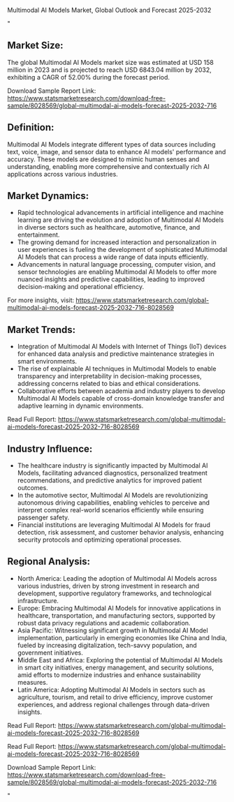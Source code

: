 Multimodal AI Models Market, Global Outlook and Forecast 2025-2032 

"<h2>Market Size:</h2>
<p>The global Multimodal AI Models market size was estimated at USD 158 million in 2023 and is projected to reach USD 6843.04 million by 2032, exhibiting a CAGR of 52.00% during the forecast period.</p>
<p>Download Sample Report Link: <a href='https://www.statsmarketresearch.com/download-free-sample/8028569/global-multimodal-ai-models-forecast-2025-2032-716'>https://www.statsmarketresearch.com/download-free-sample/8028569/global-multimodal-ai-models-forecast-2025-2032-716</a></p>

<h2>Definition:</h2>
<p>Multimodal AI Models integrate different types of data sources including text, voice, image, and sensor data to enhance AI models' performance and accuracy. These models are designed to mimic human senses and understanding, enabling more comprehensive and contextually rich AI applications across various industries.</p>

<h2>Market Dynamics:</h2>
<ul>
  <li>Rapid technological advancements in artificial intelligence and machine learning are driving the evolution and adoption of Multimodal AI Models in diverse sectors such as healthcare, automotive, finance, and entertainment.</li>
  <li>The growing demand for increased interaction and personalization in user experiences is fueling the development of sophisticated Multimodal AI Models that can process a wide range of data inputs efficiently.</li>
  <li>Advancements in natural language processing, computer vision, and sensor technologies are enabling Multimodal AI Models to offer more nuanced insights and predictive capabilities, leading to improved decision-making and operational efficiency.</li>
</ul>
<p>For more insights, visit: <a href='https://www.statsmarketresearch.com/global-multimodal-ai-models-forecast-2025-2032-716-8028569'>https://www.statsmarketresearch.com/global-multimodal-ai-models-forecast-2025-2032-716-8028569</a></p>

<h2>Market Trends:</h2>
<ul>
  <li>Integration of Multimodal AI Models with Internet of Things (IoT) devices for enhanced data analysis and predictive maintenance strategies in smart environments.</li>
  <li>The rise of explainable AI techniques in Multimodal Models to enable transparency and interpretability in decision-making processes, addressing concerns related to bias and ethical considerations.</li>
  <li>Collaborative efforts between academia and industry players to develop Multimodal AI Models capable of cross-domain knowledge transfer and adaptive learning in dynamic environments.</li>
</ul>
<p>Read Full Report: <a href='https://www.statsmarketresearch.com/global-multimodal-ai-models-forecast-2025-2032-716-8028569'>https://www.statsmarketresearch.com/global-multimodal-ai-models-forecast-2025-2032-716-8028569</a></p>

<h2>Industry Influence:</h2>
<ul>
  <li>The healthcare industry is significantly impacted by Multimodal AI Models, facilitating advanced diagnostics, personalized treatment recommendations, and predictive analytics for improved patient outcomes.</li>
  <li>In the automotive sector, Multimodal AI Models are revolutionizing autonomous driving capabilities, enabling vehicles to perceive and interpret complex real-world scenarios efficiently while ensuring passenger safety.</li>
  <li>Financial institutions are leveraging Multimodal AI Models for fraud detection, risk assessment, and customer behavior analysis, enhancing security protocols and optimizing operational processes.</li>
</ul>

<h2>Regional Analysis:</h2>
<ul>
  <li>North America: Leading the adoption of Multimodal AI Models across various industries, driven by strong investment in research and development, supportive regulatory frameworks, and technological infrastructure.</li>
  <li>Europe: Embracing Multimodal AI Models for innovative applications in healthcare, transportation, and manufacturing sectors, supported by robust data privacy regulations and academic collaboration.</li>
  <li>Asia Pacific: Witnessing significant growth in Multimodal AI Model implementation, particularly in emerging economies like China and India, fueled by increasing digitalization, tech-savvy population, and government initiatives.</li>
  <li>Middle East and Africa: Exploring the potential of Multimodal AI Models in smart city initiatives, energy management, and security solutions, amid efforts to modernize industries and enhance sustainability measures.</li>
  <li>Latin America: Adopting Multimodal AI Models in sectors such as agriculture, tourism, and retail to drive efficiency, improve customer experiences, and address regional challenges through data-driven insights.</li>
</ul>
<p>Read Full Report: <a href='https://www.statsmarketresearch.com/global-multimodal-ai-models-forecast-2025-2032-716-8028569'>https://www.statsmarketresearch.com/global-multimodal-ai-models-forecast-2025-2032-716-8028569</a></p>

<p>Read Full Report: <a href='https://www.statsmarketresearch.com/global-multimodal-ai-models-forecast-2025-2032-716-8028569'>https://www.statsmarketresearch.com/global-multimodal-ai-models-forecast-2025-2032-716-8028569</a></p>
<p>Download Sample Report Link: <a href='https://www.statsmarketresearch.com/download-free-sample/8028569/global-multimodal-ai-models-forecast-2025-2032-716'>https://www.statsmarketresearch.com/download-free-sample/8028569/global-multimodal-ai-models-forecast-2025-2032-716</a></p>"
